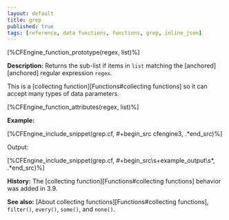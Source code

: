 ```yaml
---
layout: default
title: grep
published: true
tags: [reference, data functions, functions, grep, inline_json]
---
```


[%CFEngine_function_prototype(regex, list)%]

**Description:** Returns the sub-list if items  in `list` matching the 
[anchored][anchored] regular expression `regex`.

This is a [collecting function][Functions#collecting functions] so it can accept many types of data parameters.

[%CFEngine_function_attributes(regex, list)%]

**Example:**

[%CFEngine_include_snippet(grep.cf, #\+begin_src cfengine3, .*end_src)%]

Output:

[%CFEngine_include_snippet(grep.cf, #\+begin_src\s+example_output\s*, .*end_src)%]

**History:** The [collecting function][Functions#collecting functions] behavior was added in 3.9.

**See also:** [About collecting functions][Functions#collecting functions], `filter()`, `every()`, `some()`, and `none()`.
